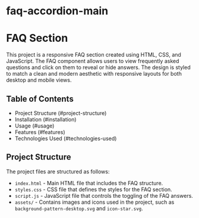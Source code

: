 # faq-accordion-main
# FAQ Section

This project is a responsive FAQ section created using HTML, CSS, and JavaScript. The FAQ component allows users to view frequently asked questions and click on them to reveal or hide answers. The design is styled to match a clean and modern aesthetic with responsive layouts for both desktop and mobile views.

## Table of Contents

- Project Structure (#project-structure)
- Installation (#installation)
- Usage (#usage)
- Features (#features)
- Technologies Used (#technologies-used)

## Project Structure

The project files are structured as follows:

- `index.html` - Main HTML file that includes the FAQ structure.
- `styles.css` - CSS file that defines the styles for the FAQ section.
- `script.js` - JavaScript file that controls the toggling of the FAQ answers.
- `assets/` - Contains images and icons used in the project, such as `background-pattern-desktop.svg` and `icon-star.svg`.

